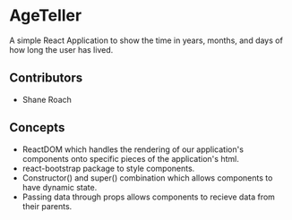 # AgeTeller

A simple React Application to show the time in years, months, and days of how long the user has lived.

## Contributors

- Shane Roach

## Concepts 

- ReactDOM which handles the rendering of our application's components onto specific pieces of the application's html.
- react-bootstrap package to style components.
- Constructor() and super() combination which allows components to have dynamic state.
- Passing data through props allows components to recieve data from their parents.
